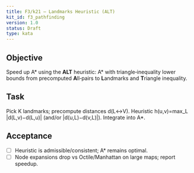 ```yaml
---
title: F3/k21 — Landmarks Heuristic (ALT)
kit_id: f3_pathfinding
version: 1.0
status: Draft
type: kata
---
```

## Objective
Speed up A* using the **ALT** heuristic: A* with triangle‑inequality lower bounds from precomputed **A**ll‑pairs to **L**andmarks and **T**riangle inequality.
## Task
Pick K landmarks; precompute distances d(L↔V). Heuristic h(u,v)=max_L |d(L,v)−d(L,u)| (and/or |d(u,L)−d(v,L)|). Integrate into A*.
## Acceptance
- [ ] Heuristic is admissible/consistent; A* remains optimal.
- [ ] Node expansions drop vs Octile/Manhattan on large maps; report speedup.
